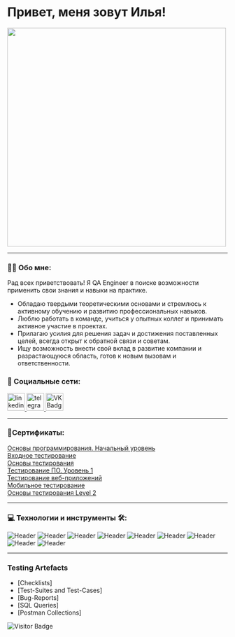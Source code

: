 
# Привет, меня зовут Илья!
<img src="https://media.giphy.com/media/WUlplcMpOCEmTGBtBW/giphy.gif" width="500px">

---

### :man_technologist: Обо мне:

Рад всех приветствовать!
Я QA Engineer в поиске возможности применить свои знания и навыки на практике. 
- Обладаю твердыми теоретическими основами и стремлюсь к активному обучению и развитию профессиональных навыков. 
- Люблю работать в команде, учиться у опытных коллег и принимать активное участие в проектах. 
- Прилагаю усилия для решения задач и достижения поставленных целей, всегда открыт к обратной связи и советам.
- Ищу возможность внести свой вклад в развитие компании и разрастающуюся область, готов к новым вызовам и ответственности.

### 🤝 Социальные сети:

  <div id="badges">
    <a href="https://www.linkedin.com/in/ilia-kutergin-08aa48283/" target="_blank">
      <img src="https://cdn-icons-png.flaticon.com/512/2504/2504799.png" width="40" height="40" alt="linkedin" />
    </a>
    <a href="https://t.me/CaP_iLia" target="_blank">
      <img src="https://cdn-icons-png.flaticon.com/512/2111/2111646.png" width="40" height="40" alt="telegram group" />
    </a>
    <!--<a href="https://www.youtube.com/channel/UCbORpXVw1JNc0JYFSUqLWXA" target="_blank">
      <img src="https://cdn-icons-png.flaticon.com/512/3670/3670147.png" width="40" height="40" alt="Youtube"/>
    </a> -->
    <a href="https://vk.com/kutergin99" target="_blank">
      <img src="https://cdn-icons-png.flaticon.com/512/145/145813.png" width="40" height="40" alt="VK Badge"/>
    </a>
    <!-- <a href="https://dzen.ru/tehnomaniak" target="_blank">
      <img src="https://upload.wikimedia.org/wikipedia/commons/thumb/a/ab/Yandex_Zen_logo_icon.svg/1024px-Yandex_Zen_logo_icon.svg.png" width="40" height="40" alt="Zen Badge"/>
    </a> -->
  </div>
  
---

###  🧾Сертификаты:

<div>
<a href="https://gb.ru/certificates/2465108" target="_blank">
Основы программирования. Начальный уровень
  </a>
<div>
 <a href="https://gb.ru/certificates/2454304" target="_blank">
Входное тестирование
  </a>
<div>
 <a href="https://gb.ru/certificates/2467550" target="_blank">
Основы тестирования
  </a>
 <div>
 <a href="https://gb.ru/certificates/2475100" target="_blank">
Тестирование ПО. Уровень 1
  </a>
 <div>
 <a href="https://gb.ru/certificates/2482201" target="_blank">
 Тестирование веб-приложений
  </a>
 <div>
 <a href="https://gb.ru/certificates/2483436" target="_blank">
 Мобильное тестирование
  </a>
 <div>
 <a href="https://gb.ru/certificates/2483549" target="_blank">
  Основы тестирования Level 2
  </a>
   
---

### 💻 Технологии и инструменты 🛠:
![Header](https://img.shields.io/badge/JIRA-black?logo=JIRA&logoColor=blue)
![Header](https://img.shields.io/badge/POSTMAN-black?style=wite&logo=POSTMAN&logoColor=wite)
![Header](https://img.shields.io/badge/GitHub-black?logo=github&logoColor=wite)
![Header](https://img.shields.io/badge/MySQL-black?logo=MySQL&logoColor=wite)
![Header](https://img.shields.io/badge/DEVTOOLS-black?style=wite&logo=devtools&logoColor=orange)
![Header](https://img.shields.io/badge/ANDROIDSTUDIO-black?style=wite&logo=ANDROIDSTUDIO&logoColor=3ad07d)
![Header](https://img.shields.io/badge/GitKraken-black?style=wite&logo=GitKraken&logoColor=3ad07d)
![Header](https://img.shields.io/badge/REST%20API-black?logo=REST%20API&logoColor=3ad07d)
![Header](https://img.shields.io/badge/java-black?logo=java&logoColor=3ad07d)

---

### Testing Artefacts

- [Checklists]
- [Test-Suites and Test-Cases]
- [Bug-Reports]
- [SQL Queries]
- [Postman Collections]

![Visitor Badge](https://visitor-badge.laobi.icu/badge?page_id=QaIliapro)
